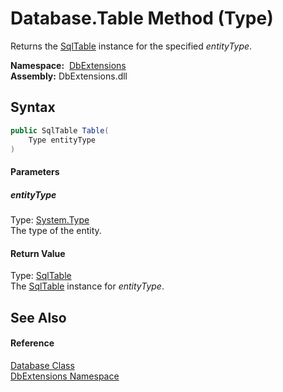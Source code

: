 Database.Table Method (Type)
============================
Returns the [SqlTable][1] instance for the specified *entityType*.

  **Namespace:**  [DbExtensions][2]  
  **Assembly:** DbExtensions.dll

Syntax
------

```csharp
public SqlTable Table(
	Type entityType
)
```

#### Parameters

##### *entityType*
Type: [System.Type][3]  
The type of the entity.

#### Return Value
Type: [SqlTable][1]  
The [SqlTable][1] instance for *entityType*.

See Also
--------

#### Reference
[Database Class][4]  
[DbExtensions Namespace][2]  

[1]: ../SqlTable/README.md
[2]: ../README.md
[3]: https://docs.microsoft.com/dotnet/api/system.type
[4]: README.md